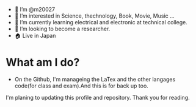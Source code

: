 - 👋 I’m @m20027
- 👀 I’m interested in Science, thechnology, Book, Movie, Music ...
- 🌱 I’m currently learning electrical and electronic at technical college.
- 💞️ I’m looking to become a researcher.
- 🏠 Live in Japan

# What am I do?
- On the Github, I'm manageing the LaTex and the other langages code(for class and exam).And this is for back up too.

I'm planing to updating this profile and repository.
Thank you for reading.
<!---
m20027/m20027 is a ✨ special ✨ repository because its `README.md` (this file) appears on your GitHub profile.
You can click the Preview link to take a look at your changes.
--->
